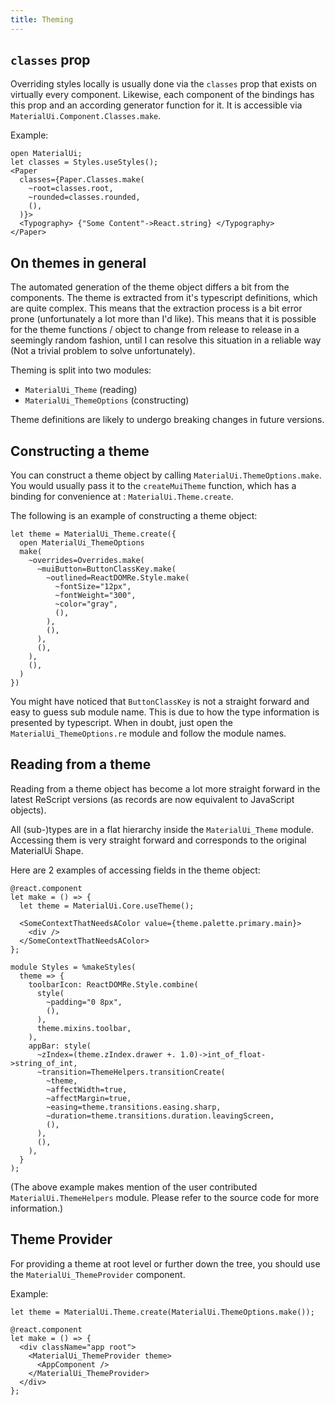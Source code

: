 ```yaml
---
title: Theming
---
```


## `classes` prop

Overriding styles locally is usually done via the `classes` prop that exists on
virtually every component. Likewise, each component of the bindings has this
prop and an according generator function for it. It is accessible via
`MaterialUi.Component.Classes.make`.

Example:

```reason
open MaterialUi;
let classes = Styles.useStyles();
<Paper
  classes={Paper.Classes.make(
    ~root=classes.root,
    ~rounded=classes.rounded,
    (),
  )}>
  <Typography> {"Some Content"->React.string} </Typography>
</Paper>
```

## On themes in general

The automated generation of the theme object differs a bit from the components.
The theme is extracted from it's typescript definitions, which are quite
complex. This means that the extraction process is a bit error prone
(unfortunately a lot more than I'd like). This means that it is possible for the
theme functions / object to change from release to release in a seemingly random
fashion, until I can resolve this situation in a reliable way (Not a trivial
problem to solve unfortunately).

Theming is split into two modules:

- `MaterialUi_Theme` (reading)
- `MaterialUi_ThemeOptions` (constructing)

Theme definitions are likely to undergo breaking changes in future versions.

## Constructing a theme

You can construct a theme object by calling `MaterialUi.ThemeOptions.make`. You
would usually pass it to the `createMuiTheme` function, which has a binding for
convenience at : `MaterialUi.Theme.create`.

The following is an example of constructing a theme object:

```reason
let theme = MaterialUi_Theme.create({
  open MaterialUi_ThemeOptions
  make(
    ~overrides=Overrides.make(
      ~muiButton=ButtonClassKey.make(
        ~outlined=ReactDOMRe.Style.make(
          ~fontSize="12px",
          ~fontWeight="300",
          ~color="gray",
          (),
        ),
        (),
      ),
      (),
    ),
    (),
  )
})
```

You might have noticed that `ButtonClassKey` is not a straight forward and easy
to guess sub module name. This is due to how the type information is presented
by typescript. When in doubt, just open the `MaterialUi_ThemeOptions.re` module
and follow the module names.

## Reading from a theme

Reading from a theme object has become a lot more straight forward in the latest
ReScript versions (as records are now equivalent to JavaScript objects).

All (sub-)types are in a flat hierarchy inside the `MaterialUi_Theme` module.
Accessing them is very straight forward and corresponds to the original
MaterialUi Shape.

Here are 2 examples of accessing fields in the theme object:

```reason
@react.component
let make = () => {
  let theme = MaterialUi.Core.useTheme();

  <SomeContextThatNeedsAColor value={theme.palette.primary.main}>
    <div />
  </SomeContextThatNeedsAColor>
};
```

```reason
module Styles = %makeStyles(
  theme => {
    toolbarIcon: ReactDOMRe.Style.combine(
      style(
        ~padding="0 8px",
        (),
      ),
      theme.mixins.toolbar,
    ),
    appBar: style(
      ~zIndex=(theme.zIndex.drawer +. 1.0)->int_of_float->string_of_int,
      ~transition=ThemeHelpers.transitionCreate(
        ~theme,
        ~affectWidth=true,
        ~affectMargin=true,
        ~easing=theme.transitions.easing.sharp,
        ~duration=theme.transitions.duration.leavingScreen,
        (),
      ),
      (),
    ),
  }
);
```

(The above example makes mention of the user contributed
`MaterialUi.ThemeHelpers` module. Please refer to the source code for more
information.)

## Theme Provider

For providing a theme at root level or further down the tree, you should use the
`MaterialUi_ThemeProvider` component.

Example:

```reason
let theme = MaterialUi.Theme.create(MaterialUi.ThemeOptions.make());

@react.component
let make = () => {
  <div className="app root">
    <MaterialUi_ThemeProvider theme>
      <AppComponent />
    </MaterialUi_ThemeProvider>
  </div>
};
```
